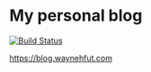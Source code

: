 # My personal blog

[![Build Status](https://travis-ci.com/Waynehfut/blog.svg?branch=master)](https://travis-ci.com/Waynehfut/blog)

https://blog.waynehfut.com
